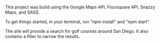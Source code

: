 This project was build using the Google Maps API, Foursquare API, Snazzy Maps, and SASS.

To get things started, in your terminal, run "npm install" and "npm start"

The site will provide a search for golf courses around San Diego. It also contains a filter to narrow the results. 